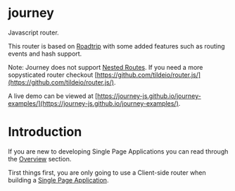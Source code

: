# journey
Javascript router.

This router is based on [Roadtrip](https://github.com/Rich-Harris/roadtrip) with some added features such as routing events and hash support.

Note: Journey does not support [Nested Routes](). If you need a more sopysticated router checkout [https://github.com/tildeio/router.js/](https://github.com/tildeio/router.js/).

A live demo can be viewed at [https://journey-js.github.io/journey-examples/](https://journey-js.github.io/journey-examples/).

# Introduction
If you are new to developing Single Page Applications you can read through the [Overview](overview.md) section.

Tirst things first, you are only going to use a Client-side router when building a [Single Page Application](https://en.wikipedia.org/wiki/Single-page_application).

